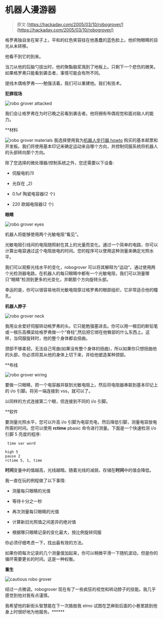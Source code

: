 # 机器人漫游器

> 原文:[https://hackaday.com/2005/03/10/robogrover/](https://hackaday.com/2005/03/10/robogrover/)

格罗弗独自坐在架子上，平和的红色笑容挂在他愚蠢的蓝色脸上。他织物眼睛的目光从未转移。

他看不到它的到来。

当刀从他的后脑勺拔出时，他的聚酯脑浆溅到了地板上。只剩下一个悲伤的微笑。如果格罗弗只能看到袭击者，事情可能会有所不同。

提线木偶格罗弗——勉强活着。我们可以重建他。我们有技术。

**犯罪现场**

![robo grover attacked](../Images/dd00c327ee185eb7d6c12592ca2aa145.png)

我们会让格罗弗在为时已晚之前看到袭击者。他将拥有布偶视觉和面对敌人的能力。

 **材料

![robo grover materials](../Images/d437b58a9d64a042f92ed4026143fafd.png)
我选择使用我为[机器人步行器 howto](http://www.hackaday.com/entry/1234000487032939/) 购买的基本邮票和开发板。我们将使用基本印记来确定运动来自哪个方向，并控制伺服系统将机器人的头部转向那个方向。

除了您选择的微处理器/控制系统之外，您还需要以下设备:

*   伺服电机(1)

*   光存在 _2)

*   0.1uf 陶瓷电容器(2 个)

*   220 欧姆电阻器(2 个)

**眼睛**

![robo grover eyes](../Images/e951b4a2de7b89878f82a1a7209a5636.png)

机器人将能够使用两个光敏电阻“看见”。

光敏电阻引线间的电阻随照射在其上的光量而变化。通过一个简单的电路，你可以计算出电容通过这个电阻放电的时间。您的程序可以使用这种测量来确定光照水平。

我们可以观察光线水平的变化，robogrover 可以将其解释为“运动”。通过使用两个光检测器电路，在机器人的每只眼睛中都有一个光敏电阻，我们可以测量哪只“眼睛”检测到更多的光变化，并朝那个方向旋转头部。

幸运的是，你可以很容易地将光敏电阻穿过格罗弗的眼部组织，它非常适合他的瞳孔。

**机器人脖子** 

![robo grover neck](../Images/5486e7d397bfcf9e4757c95642d06a1a.png)

我用业余爱好伺服转动格罗弗的头。它只能勉强塞进去。你可以用一根旧的断铅笔或一根乐高横梁给格罗弗做一个“脊柱”,然后把它绑在他臀部的什么东西上。这样，当伺服旋转时，他的整个身体都会扭曲。

颈部不够柔韧，无法自己弯曲(如果没有整个身体的扭曲)，所以如果你只想扭曲他的头部，你必须将其从他的身体上切下来，并给他塑造某种颈部。

 **布线

![robo grover wiring](../Images/3ab363801efe29d64ab8ffc9016b8317.png)

要做一只眼睛，把一个电容器并联到光敏电阻上。然后将电阻器串联到基本印记上的 i/o 引脚。将另一端连接到 vss，就可以了。

以同样的方式连接第二个眼，但连接到不同的 i/o 引脚。

 **软件

要测量光照水平，您可以升高 i/o 引脚为电容充电，然后降低引脚，测量电容放电所需的时间。您可以使用 **rctime** pbasic 命令进行测量。下面是一个快速检测 i/o 引脚 5 亮度的程序:

```
 time var word

high 5
pause 2
rctime 5, 1, time 
```

**时间**变量中的值越高，光线越暗。随着光线的减弱，存储在**时间**中的值会降低。

我一直在玩的例程做了以下事情:

*   测量每只眼睛的光值

*   等待十分之一秒

*   再次测量每只眼睛的光值

*   计算新旧光照值之间差异的绝对值

*   根据哪只眼睛记录的变化最大，按比例旋转伺服

你必须仔细考虑一下，找出最有效的方法。

如果你把每次记录的几个测量值加起来，你可以稍微平滑一下随机波动，但是你的循环需要更长的时间。这是一种权衡。

**重生** 

![cautious robo grover](../Images/d8e8d8f6cc5410f3c22910341e57f7b5.png)

经过一点微调，robogrover 现在有了一些疯狂的视觉和转动脖子的技能。我几乎感觉到他对我有点谨慎。

我希望他的新街头智慧能在下一次胳肢我 elmo 试图在芝麻街后面的小巷里跳到他身上时很好地为他服务。******